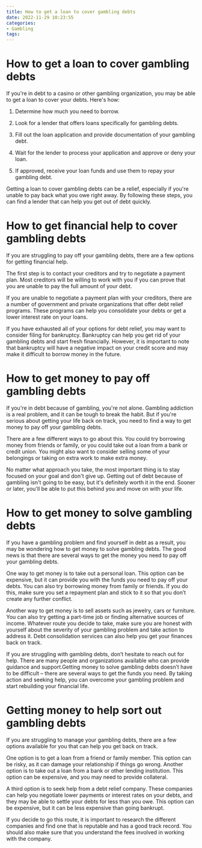 ```yaml
---
title: How to get a loan to cover gambling debts
date: 2022-11-29 10:23:55
categories:
- Gambling
tags:
---
```



#  How to get a loan to cover gambling debts

If you're in debt to a casino or other gambling organization, you may be able to get a loan to cover your debts. Here's how:

1. Determine how much you need to borrow.

2. Look for a lender that offers loans specifically for gambling debts.

3. Fill out the loan application and provide documentation of your gambling debt.

4. Wait for the lender to process your application and approve or deny your loan.

5. If approved, receive your loan funds and use them to repay your gambling debt.

Getting a loan to cover gambling debts can be a relief, especially if you're unable to pay back what you owe right away. By following these steps, you can find a lender that can help you get out of debt quickly.

#  How to get financial help to cover gambling debts

If you are struggling to pay off your gambling debts, there are a few options for getting financial help.

The first step is to contact your creditors and try to negotiate a payment plan. Most creditors will be willing to work with you if you can prove that you are unable to pay the full amount of your debt.

If you are unable to negotiate a payment plan with your creditors, there are a number of government and private organizations that offer debt relief programs. These programs can help you consolidate your debts or get a lower interest rate on your loans.

If you have exhausted all of your options for debt relief, you may want to consider filing for bankruptcy. Bankruptcy can help you get rid of your gambling debts and start fresh financially. However, it is important to note that bankruptcy will have a negative impact on your credit score and may make it difficult to borrow money in the future.

#  How to get money to pay off gambling debts

If you're in debt because of gambling, you're not alone. Gambling addiction is a real problem, and it can be tough to break the habit. But if you're serious about getting your life back on track, you need to find a way to get money to pay off your gambling debts.

There are a few different ways to go about this. You could try borrowing money from friends or family, or you could take out a loan from a bank or credit union. You might also want to consider selling some of your belongings or taking on extra work to make extra money.

No matter what approach you take, the most important thing is to stay focused on your goal and don't give up. Getting out of debt because of gambling isn't going to be easy, but it's definitely worth it in the end. Sooner or later, you'll be able to put this behind you and move on with your life.

#  How to get money to solve gambling debts

If you have a gambling problem and find yourself in debt as a result, you may be wondering how to get money to solve gambling debts. The good news is that there are several ways to get the money you need to pay off your gambling debts.

One way to get money is to take out a personal loan. This option can be expensive, but it can provide you with the funds you need to pay off your debts. You can also try borrowing money from family or friends. If you do this, make sure you set a repayment plan and stick to it so that you don’t create any further conflict.

Another way to get money is to sell assets such as jewelry, cars or furniture. You can also try getting a part-time job or finding alternative sources of income. Whatever route you decide to take, make sure you are honest with yourself about the severity of your gambling problem and take action to address it. Debt consolidation services can also help you get your finances back on track.

If you are struggling with gambling debts, don’t hesitate to reach out for help. There are many people and organizations available who can provide guidance and support.Getting money to solve gambling debts doesn’t have to be difficult – there are several ways to get the funds you need. By taking action and seeking help, you can overcome your gambling problem and start rebuilding your financial life.

#  Getting money to help sort out gambling debts

If you are struggling to manage your gambling debts, there are a few options available for you that can help you get back on track. 

One option is to get a loan from a friend or family member. This option can be risky, as it can damage your relationship if things go wrong. Another option is to take out a loan from a bank or other lending institution. This option can be expensive, and you may need to provide collateral.

A third option is to seek help from a debt relief company. These companies can help you negotiate lower payments or interest rates on your debts, and they may be able to settle your debts for less than you owe. This option can be expensive, but it can be less expensive than going bankrupt.

If you decide to go this route, it is important to research the different companies and find one that is reputable and has a good track record. You should also make sure that you understand the fees involved in working with the company.
